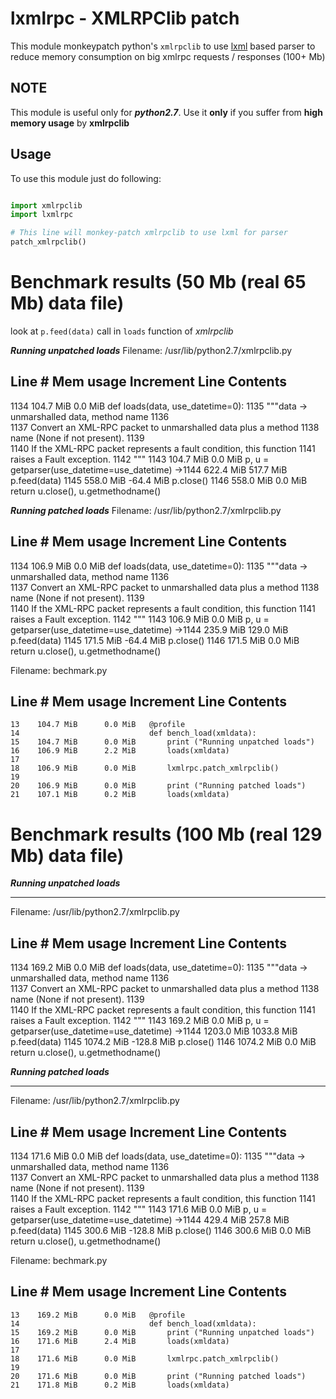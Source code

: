 lxmlrpc - XMLRPClib patch
=========================

This module monkeypatch python's `xmlrpclib` to use [lxml](http://lxml.de/) based parser
to reduce memory consumption on big xmlrpc requests / responses (100+ Mb)


NOTE
----

This module is useful only for ***python2.7***.
Use it **only** if you suffer from **high memory usage** by **xmlrpclib**


Usage
-----

To use this module just do following:

```python

import xmlrpclib
import lxmlrpc

# This line will monkey-patch xmlrpclib to use lxml for parser
patch_xmlrpclib()
``` 


Benchmark results (50 Mb (real 65 Mb) data file)
===================================

look at ```p.feed(data)``` call in ```loads``` function of *xmlrpclib*

***Running unpatched loads***
Filename: /usr/lib/python2.7/xmlrpclib.py

Line #    Mem usage    Increment   Line Contents
------------------------------------------------
  1134    104.7 MiB      0.0 MiB   def loads(data, use_datetime=0):
  1135                                 """data -> unmarshalled data, method name
  1136                             
  1137                                 Convert an XML-RPC packet to unmarshalled data plus a method
  1138                                 name (None if not present).
  1139                             
  1140                                 If the XML-RPC packet represents a fault condition, this function
  1141                                 raises a Fault exception.
  1142                                 """
  1143    104.7 MiB      0.0 MiB       p, u = getparser(use_datetime=use_datetime)
->1144    622.4 MiB    517.7 MiB       p.feed(data)
  1145    558.0 MiB    -64.4 MiB       p.close()
  1146    558.0 MiB      0.0 MiB       return u.close(), u.getmethodname()


***Running patched loads***
Filename: /usr/lib/python2.7/xmlrpclib.py

Line #    Mem usage    Increment   Line Contents
------------------------------------------------
  1134    106.9 MiB      0.0 MiB   def loads(data, use_datetime=0):
  1135                                 """data -> unmarshalled data, method name
  1136                             
  1137                                 Convert an XML-RPC packet to unmarshalled data plus a method
  1138                                 name (None if not present).
  1139                             
  1140                                 If the XML-RPC packet represents a fault condition, this function
  1141                                 raises a Fault exception.
  1142                                 """
  1143    106.9 MiB      0.0 MiB       p, u = getparser(use_datetime=use_datetime)
->1144    235.9 MiB    129.0 MiB       p.feed(data)
  1145    171.5 MiB    -64.4 MiB       p.close()
  1146    171.5 MiB      0.0 MiB       return u.close(), u.getmethodname()


Filename: bechmark.py

Line #    Mem usage    Increment   Line Contents
------------------------------------------------
    13    104.7 MiB      0.0 MiB   @profile
    14                             def bench_load(xmldata):
    15    104.7 MiB      0.0 MiB       print ("Running unpatched loads")
    16    106.9 MiB      2.2 MiB       loads(xmldata)
    17                             
    18    106.9 MiB      0.0 MiB       lxmlrpc.patch_xmlrpclib()
    19                             
    20    106.9 MiB      0.0 MiB       print ("Running patched loads")
    21    107.1 MiB      0.2 MiB       loads(xmldata)



Benchmark results (100 Mb (real 129 Mb) data file)
==================================================

***Running unpatched loads***

---

Filename: /usr/lib/python2.7/xmlrpclib.py

Line #    Mem usage    Increment   Line Contents
------------------------------------------------
  1134    169.2 MiB      0.0 MiB   def loads(data, use_datetime=0):
  1135                                 """data -> unmarshalled data, method name
  1136                             
  1137                                 Convert an XML-RPC packet to unmarshalled data plus a method
  1138                                 name (None if not present).
  1139                             
  1140                                 If the XML-RPC packet represents a fault condition, this function
  1141                                 raises a Fault exception.
  1142                                 """
  1143    169.2 MiB      0.0 MiB       p, u = getparser(use_datetime=use_datetime)
->1144   1203.0 MiB   1033.8 MiB       p.feed(data)
  1145   1074.2 MiB   -128.8 MiB       p.close()
  1146   1074.2 MiB      0.0 MiB       return u.close(), u.getmethodname()


***Running patched loads***

---

Filename: /usr/lib/python2.7/xmlrpclib.py

Line #    Mem usage    Increment   Line Contents
------------------------------------------------
  1134    171.6 MiB      0.0 MiB   def loads(data, use_datetime=0):
  1135                                 """data -> unmarshalled data, method name
  1136                             
  1137                                 Convert an XML-RPC packet to unmarshalled data plus a method
  1138                                 name (None if not present).
  1139                             
  1140                                 If the XML-RPC packet represents a fault condition, this function
  1141                                 raises a Fault exception.
  1142                                 """
  1143    171.6 MiB      0.0 MiB       p, u = getparser(use_datetime=use_datetime)
->1144    429.4 MiB    257.8 MiB       p.feed(data)
  1145    300.6 MiB   -128.8 MiB       p.close()
  1146    300.6 MiB      0.0 MiB       return u.close(), u.getmethodname()


Filename: bechmark.py

Line #    Mem usage    Increment   Line Contents
------------------------------------------------
    13    169.2 MiB      0.0 MiB   @profile
    14                             def bench_load(xmldata):
    15    169.2 MiB      0.0 MiB       print ("Running unpatched loads")
    16    171.6 MiB      2.4 MiB       loads(xmldata)
    17                             
    18    171.6 MiB      0.0 MiB       lxmlrpc.patch_xmlrpclib()
    19                             
    20    171.6 MiB      0.0 MiB       print ("Running patched loads")
    21    171.8 MiB      0.2 MiB       loads(xmldata)

